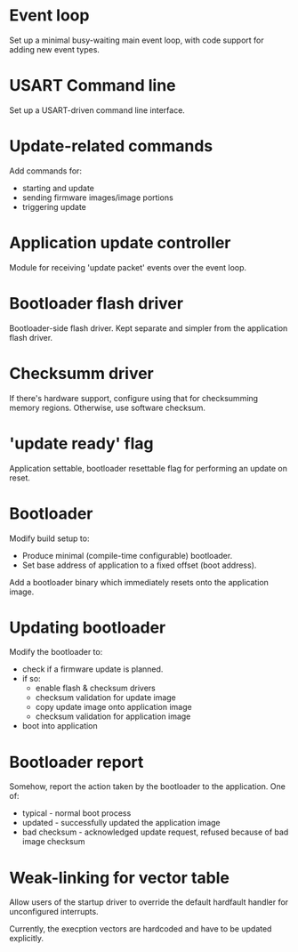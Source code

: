 # Event loop

Set up a minimal busy-waiting main event loop, with code support for adding new event types.

# USART Command line

Set up a USART-driven command line interface.

# Update-related commands

Add commands for:
- starting and update
- sending firmware images/image portions
- triggering update

# Application update controller

Module for receiving 'update packet' events over the event loop.

# Bootloader flash driver

Bootloader-side flash driver. Kept separate and simpler from the application flash driver.

# Checksumm driver

If there's hardware support, configure using that for checksumming memory regions.
Otherwise, use software checksum.

# 'update ready' flag

Application settable, bootloader resettable flag for performing an update on reset.

# Bootloader

Modify build setup to:
- Produce minimal (compile-time configurable) bootloader.
- Set base address of application to a fixed offset (boot address).

Add a bootloader binary which immediately resets onto the application image.

# Updating bootloader

Modify the bootloader to:
- check if a firmware update is planned.
- if so:
  - enable flash & checksum drivers
  - checksum validation for update image
  - copy update image onto application image
  - checksum validation for application image
- boot into application

# Bootloader report

Somehow, report the action taken by the bootloader to the application. One of:
- typical - normal boot process
- updated - successfully updated the application image
- bad checksum - acknowledged update request, refused because of bad image checksum

# Weak-linking for vector table

Allow users of the startup driver to override the default hardfault handler for unconfigured interrupts.

Currently, the execption vectors are hardcoded and have to be updated explicitly.
